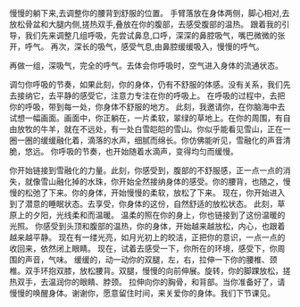 慢慢的躺下来,去调整你的腰背到舒服的位置。
手臂落放在身体两侧，脚心相对,去放松骨盆和大腿内侧,搓热双手,叠放在你的腹部，去感受腹部的温热。
跟着我的引导，我们先来调整几组呼吸，先尝试鼻息,口呼，深深的鼻腔吸气，嘴巴微微的张开，呼气。
再次，深长的吸气，感受气息,由鼻腔缓缓吸入，慢慢的呼气。

 再做一组，深吸气，完全的呼气。去体会你呼吸时，空气进入身体的流通状态。

调匀你呼吸的节奏，如果此刻，你的身体，仍有不舒服的体感。没有关系，我们先去接纳它，去平静的感受它，注意力专注在你的呼吸上。
在呼吸的过程中，去把你的呼吸，带到每一处，你身体不舒服的地方。
此刻，我邀请你，在你脑海中去试想一幅画面。画面中，你正躺在，一片柔软，翠绿的草地上。在你的周围，有自由放牧的牛羊，就在不远处，有一处白雪皑皑的雪山。你似乎能看见雪山，正在一圈一圈的缓缓融化着，滴落的水声，细腻而绵长。你仿佛能听见，雪融化的声音清脆，悠远。
你呼吸的节奏，也开始随着水滴声，变得均匀而缓慢。

你开始链接到雪融化的力量。此刻，你感受到，腹部的不舒服感，正一点一点的消失，就像雪山融化掉的水珠，你开始全然接纳身体的感受。你的腰背，也随之，慢慢的松弛了下来。你的身体，开始慢慢的柔软，放松了下来。
现在，你开始进入到了潜意的睡眠状态。去享受，你身体的这份，自然舒适的放松状态。
此刻，草原上的夕阳，光线柔和而温暖。
温柔的照在你的身上，你也链接到了这份温暖的光照。
你感受到头顶和腹部的温热，你的身体，开始越来越放松，内心，也跟着越来越平静。
现在有一缕光亮，如月光初上的皎洁，正把你的意识，一点一点的收回来，依然闭上眼睛。
现在，试着去感受一下，你所在的环境，感受下，你周围的声音，气味。
缓缓的，动一动你的双腿，左，右，拉伸一下你的腰椎、颈椎。双手环抱双膝，放松腰背。双腿，慢慢的向前伸展。旋转，你的脚踝放松，搓热双手，去温润你的眼睛、脖颈。
拉伸向你的胸骨，和背部。当你准备好了，请慢慢的唤醒身体。谢谢你，愿意留住时间，来关爱你的身体。我们下节课见。
